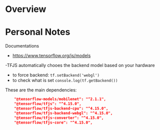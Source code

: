 # Overview


# Personal Notes

Documentations 
- https://www.tensorflow.org/js/models


-TFJS automatically chooes the backend model based on your hardware
  - to force backend: `tf.setBackend('webgl')`
  - to check what is set `console.log(tf.getBackend())`

These are the main dependencies: 
```json
    "@tensorflow-models/mobilenet": "^2.1.1",
    "@tensorflow/tfjs": "^4.15.0",
    "@tensorflow/tfjs-backend-cpu": "^4.15.0",
    "@tensorflow/tfjs-backend-webgl": "^4.15.0",
    "@tensorflow/tfjs-converter": "^4.15.0",
    "@tensorflow/tfjs-core": "^4.15.0",
```
